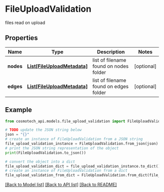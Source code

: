 # FileUploadValidation

files read on upload

## Properties

Name | Type | Description | Notes
------------ | ------------- | ------------- | -------------
**nodes** | [**List[FileUploadMetadata]**](FileUploadMetadata.md) | list of filename found on nodes folder | [optional] 
**edges** | [**List[FileUploadMetadata]**](FileUploadMetadata.md) | list of filename found on edges folder | [optional] 

## Example

```python
from cosmotech_api.models.file_upload_validation import FileUploadValidation

# TODO update the JSON string below
json = "{}"
# create an instance of FileUploadValidation from a JSON string
file_upload_validation_instance = FileUploadValidation.from_json(json)
# print the JSON string representation of the object
print(FileUploadValidation.to_json())

# convert the object into a dict
file_upload_validation_dict = file_upload_validation_instance.to_dict()
# create an instance of FileUploadValidation from a dict
file_upload_validation_from_dict = FileUploadValidation.from_dict(file_upload_validation_dict)
```
[[Back to Model list]](../README.md#documentation-for-models) [[Back to API list]](../README.md#documentation-for-api-endpoints) [[Back to README]](../README.md)


